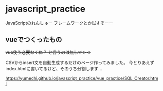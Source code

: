 # javascript_practice
JavaScriptのれんしゅー フレームワークとか試すぞーー

## vueでつくったもの

~~vue使う必要なくね？ と言うのは無しで＞＜~~

CSVからinsert文を自動生成するだけのページ作ってみました。
今とりあえずindex.htmlに書いてるけど、そのうち分割します…

https://yumechi.github.io/javascript_practice/vue_practice/SQL_Creator.html


